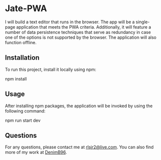 # Jate-PWA
I will build a text editor that runs in the browser. The app will be a single-page application that meets the PWA criteria. Additionally, it will feature a number of data persistence techniques that serve as redundancy in case one of the options is not supported by the browser. The application will also function offline.

## Installation
To run this project, install it locally using npm:

npm install

## Usage
After installing npm packages, the application will be invoked by using the following command:

npm run start dev

## Questions

For any questions, please contact me at rlsjr2@live.com. You can also find more of my work at [DenimB96](https://github.com/DenimB96/).
